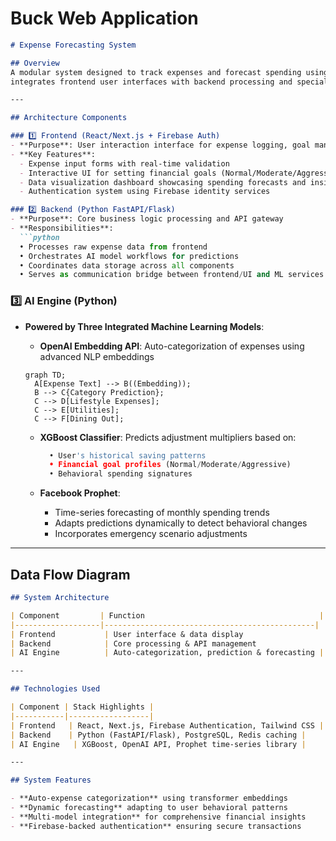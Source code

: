 # Buck Web Application

```markdown
# Expense Forecasting System

## Overview
A modular system designed to track expenses and forecast spending using AI-powered components. The architecture
integrates frontend user interfaces with backend processing and specialized machine learning models.

---

## Architecture Components

### 1️⃣ Frontend (React/Next.js + Firebase Auth)
- **Purpose**: User interaction interface for expense logging, goal management, and visualization
- **Key Features**:
  - Expense input forms with real-time validation
  - Interactive UI for setting financial goals (Normal/Moderate/Aggressive profiles)
  - Data visualization dashboard showcasing spending forecasts and insights
  - Authentication system using Firebase identity services

### 2️⃣ Backend (Python FastAPI/Flask)
- **Purpose**: Core business logic processing and API gateway
- **Responsibilities**:
  ```python
  • Processes raw expense data from frontend
  • Orchestrates AI model workflows for predictions
  • Coordinates data storage across all components
  • Serves as communication bridge between frontend/UI and ML services
  ```

### 3️⃣ AI Engine (Python)
- **Powered by Three Integrated Machine Learning Models**:
  - **OpenAI Embedding API**: Auto-categorization of expenses using advanced NLP embeddings

  ```mermaid
  graph TD;
    A[Expense Text] --> B((Embedding));
    B --> C{Category Prediction};
    C --> D[Lifestyle Expenses];
    C --> E[Utilities];
    C --> F[Dining Out];
  ```

  - **XGBoost Classifier**: Predicts adjustment multipliers based on:
    ```python
      • User's historical saving patterns
      • Financial goal profiles (Normal/Moderate/Aggressive)
      • Behavioral spending signatures
    ```

  - **Facebook Prophet**:
    - Time-series forecasting of monthly spending trends
    - Adapts predictions dynamically to detect behavioral changes
    - Incorporates emergency scenario adjustments

---

## Data Flow Diagram

```markdown
## System Architecture

| Component         | Function                                       |
|-------------------|-----------------------------------------------|
| Frontend           | User interface & data display                  |
| Backend            | Core processing & API management               |
| AI Engine          | Auto-categorization, prediction & forecasting |

---

## Technologies Used

| Component | Stack Highlights |
|-----------|------------------|
| Frontend   | React, Next.js, Firebase Authentication, Tailwind CSS |
| Backend    | Python (FastAPI/Flask), PostgreSQL, Redis caching |
| AI Engine   | XGBoost, OpenAI API, Prophet time-series library |

---

## System Features

- **Auto-expense categorization** using transformer embeddings
- **Dynamic forecasting** adapting to user behavioral patterns
- **Multi-model integration** for comprehensive financial insights
- **Firebase-backed authentication** ensuring secure transactions
```
